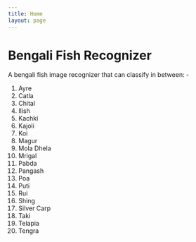 ```yaml
---
title: Home
layout: page 
---
```


# Bengali Fish Recognizer
A bengali fish image recognizer that can classify in between: - 
1. Ayre <br/>
2. Catla <br/>
3. Chital <br/>
4. Ilish <br/>
5. Kachki <br/>
6. Kajoli <br/>
7. Koi <br/>
8. Magur <br/>
9. Mola Dhela <br/>
10. Mrigal <br/>
11. Pabda <br/>
12. Pangash <br/>
13. Poa <br/>
14. Puti <br/>
15. Rui <br/>
16. Shing <br/>
17. Silver Carp <br/>
18. Taki <br/>
19. Telapia <br/>
20. Tengra

